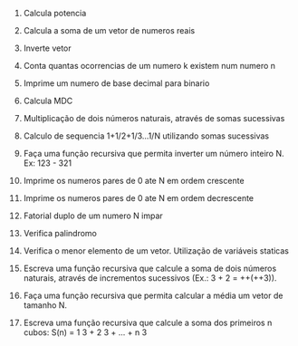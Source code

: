 1) Calcula potencia

2) Calcula a soma de um vetor de numeros reais

3) Inverte vetor

4) Conta quantas ocorrencias de um numero k existem num numero n

5) Imprime um numero de base decimal para binario

6) Calcula MDC

7) Multiplicação de dois números naturais, através de somas sucessivas

8) Calculo de sequencia 1+1/2+1/3...1/N utilizando somas sucessivas 

9) Faça uma função recursiva que permita inverter um número inteiro N. Ex: 123 - 321

10) Imprime os numeros pares de 0 ate N em ordem crescente

11) Imprime os numeros pares de 0 ate N em ordem decrescente

12) Fatorial duplo de um numero N impar

13) Verifica palindromo

14) Verifica o menor elemento de um vetor. Utilização de variáveis staticas

15) Escreva uma função recursiva que calcule a soma de dois números naturais, através de incrementos sucessivos (Ex.: 3 + 2 = ++(++3)).

16) Faça uma função recursiva que permita calcular a média um vetor de tamanho N.

17) Escreva uma função recursiva que calcule a soma dos primeiros n cubos: S(n) = 1 3 + 2 3 + ... + n 3
